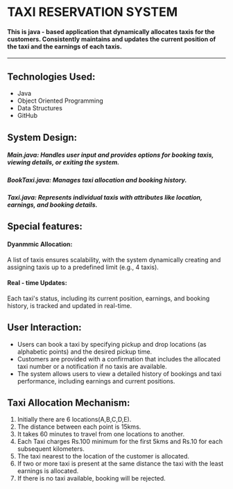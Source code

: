 # TAXI RESERVATION SYSTEM

#### This is java - based application that dynamically allocates taxis for the customers. Consistently maintains and updates the current position of the taxi and the earnings of each taxis.
<hr>

## Technologies Used:
<ul>
  <li>Java</li>
  <li>Object Oriented Programming</li>
  <li>Data Structures</li>
  <li>GitHub</li>
</ul>

## System Design:

##### Main.java:  Handles user input and provides options for booking taxis, viewing details, or exiting the system.
##### BookTaxi.java:  Manages taxi allocation and booking history.
##### Taxi.java:  Represents individual taxis with attributes like location, earnings, and booking details.

## Special features:

#### Dyanmmic Allocation:  
A list of taxis ensures scalability, with the system dynamically creating and assigning taxis up to a predefined limit (e.g., 4 taxis).

#### Real - time Updates:
Each taxi's status, including its current position, earnings, and booking history, is tracked and updated in real-time.

## User Interaction:
<ul>
  <li>Users can book a taxi by specifying pickup and drop locations (as alphabetic points) and the desired pickup time.</li>
  <li>Customers are provided with a confirmation that includes the allocated taxi number or a notification if no taxis are available.</li>
  <li>The system allows users to view a detailed history of bookings and taxi performance, including earnings and current positions.</li>
</ul>

## Taxi Allocation Mechanism:
1) Initially there are 6 locations(A,B,C,D,E).
2) The distance between each point is 15kms.
3) It takes 60 minutes to travel from one locations to another.
4) Each Taxi charges Rs.100 minimum for the first 5kms and Rs.10 for each subsequent kilometers.
5) The taxi nearest to the location of the customer is allocated.
6) If two or more taxi is present at the same distance the taxi with the least earnings is allocated.
7) If there is no taxi available, booking will be rejected.
 
